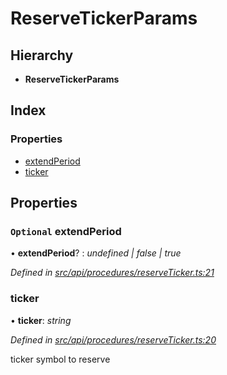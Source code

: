 # ReserveTickerParams

## Hierarchy

* **ReserveTickerParams**

## Index

### Properties

* [extendPeriod](reservetickerparams.md#optional-extendperiod)
* [ticker](reservetickerparams.md#ticker)

## Properties

### `Optional` extendPeriod

• **extendPeriod**? : _undefined \| false \| true_

_Defined in_ [_src/api/procedures/reserveTicker.ts:21_](https://github.com/PolymathNetwork/polymesh-sdk/blob/56921667/src/api/procedures/reserveTicker.ts#L21)

### ticker

• **ticker**: _string_

_Defined in_ [_src/api/procedures/reserveTicker.ts:20_](https://github.com/PolymathNetwork/polymesh-sdk/blob/56921667/src/api/procedures/reserveTicker.ts#L20)

ticker symbol to reserve

